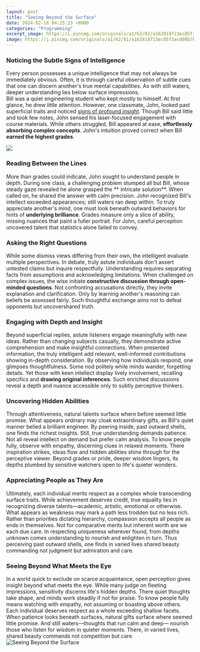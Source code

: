 ```yaml
---
layout: post
title: "Seeing Beyond the Surface"
date: 2024-02-16 04:25:23 +0000
categories: "Programming"
excerpt_image: https://i.pinimg.com/originals/a1/62/81/a162819713ec85f3acd08b7bbc03445e.png
image: https://i.pinimg.com/originals/a1/62/81/a162819713ec85f3acd08b7bbc03445e.png
---
```


### Noticing the Subtle Signs of Intelligence
Every person possesses a unique intelligence that may not always be immediately obvious. Often, it is through careful observation of subtle cues that one can discern another's true mental capabilities. As with still waters, deeper understanding lies below surface impressions.  
Bill was a quiet engineering student who kept mostly to himself. At first glance, he drew little attention. However, one classmate, John, looked past superficial traits and noticed [signs of profound insight](https://store.fi.io.vn/chihuahuas-lover-santa-claus-christmas-dogs-pajamas-153-chihuahua-dog). Though Bill said little and took few notes, John sensed his laser-focused engagement with course materials. While others struggled, Bill appeared at ease, **effortlessly absorbing complex concepts**. John's intuition proved correct when Bill **earned the highest grades**. 

![](https://i.pinimg.com/originals/c4/d3/96/c4d3961266b6c218f16b6707e220601b.jpg)
### Reading Between the Lines  
More than grades could indicate, John sought to understand people in depth. During one class, a challenging problem stumped all but Bill, whose steady gaze revealed he alone grasped the ** intricate solution**. When called on, he shared the answer with calm precision. John recognized Bill's intellect exceeded appearances; still waters ran deep within.
To truly appreciate another's mind, one must look beneath outward behaviors for hints of **underlying brilliance**. Grades measure only a slice of ability, missing nuances that paint a fuller portrait. For John, careful perception uncovered talent that statistics alone failed to convey.
### Asking the Right Questions   
While some dismiss views differing from their own, the intelligent evaluate multiple perspectives. In debate, truly astute individuals don't assert untested claims but inquire respectfully. Understanding requires separating facts from assumptions and acknowledging limitations. 
When challenged on complex issues, the wise initiate **constructive discussion through open-minded questions**. Not confronting accusations directly, they invite explanation and clarification. Only by learning another's reasoning can beliefs be assessed fairly. Such thoughtful exchange aims not to defeat opponents but uncovershared truth.
### Engaging with Depth and Insight
Beyond superficial replies, astute listeners engage meaningfully with new ideas. Rather than changing subjects casually, they demonstrate active comprehension and make insightful connections. When presented information, the truly intelligent add  relevant, well-informed contributions showing in-depth consideration.
By observing how individuals respond, one glimpses thoughtfulness. Some nod politely while minds wander, forgetting details. Yet those with keen intellect display lively involvement, recalling specifics and **drawing original inferences**. Such enriched discussions reveal a depth and nuance accessible only to subtly perceptive thinkers.
### Uncovering Hidden Abilities  
Through attentiveness, natural talents surface where before seemed little promise. What appears ordinary may cloak extraordinary gifts, as Bill's quiet manner belied a brilliant engineer. By peering inside, past outward shells, one finds the richest insights.
Still, true understanding demands patience. Not all reveal intellect on demand but prefer calm analysis. To know people fully, observe with empathy, discerning clues in relaxed moments. There inspiration strikes, ideas flow and hidden abilities shine through for the perceptive viewer. Beyond grades or pride, deeper wisdom lingers, its depths plumbed by sensitive watchers open to life's quieter wonders.
### Appreciating People as They Are
Ultimately, each individual merits respect as a complex whole transcending surface traits. While achievement deserves credit, true equality lies in recognizing diverse talents—academic, artistic, emotional or otherwise. What appears as weakness may mark a path less trodden but no less rich.
Rather than priorities dictating hierarchy, compassion accepts all people as ends in themselves. Not for comparative merits but inherent worth are we each due care. In respecting uniqueness wherever found, from depths unknown comes understanding to nourish and enlighten in turn. Thus perceiving past outward shells, one finds in varied lives shared beauty commanding not judgment but admiration and care.
### Seeing Beyond What Meets the Eye
In a world quick to exclude on scarce acquaintance, open perception gives insight beyond what meets the eye. While many judge on fleeting impressions, sensitivity discerns life's hidden depths. There quiet thoughts take shape, and minds work steadily if not for praise.
To know people fully means watching with empathy, not assuming or boasting above others. Each individual deserves respect as a whole exceeding shallow facets. When patience looks beneath surfaces, natural gifts surface where seemed little promise. And still waters—thoughts that run calm and deep— nourish those who listen for wisdom in quieter moments. There, in varied lives, shared beauty commands not competition but care.
![Seeing Beyond the Surface](https://i.pinimg.com/originals/a1/62/81/a162819713ec85f3acd08b7bbc03445e.png)